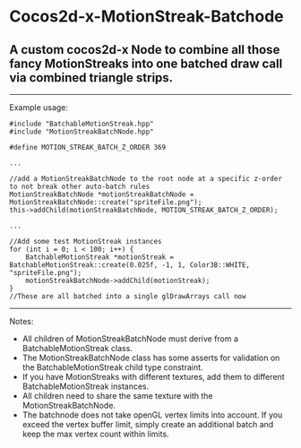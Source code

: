 # Cocos2d-x-MotionStreak-Batchode

## A custom cocos2d-x Node to combine all those fancy MotionStreaks into one batched draw call via combined triangle strips.

---

Example usage:
```
#include "BatchableMotionStreak.hpp"
#include "MotionStreakBatchNode.hpp"

#define MOTION_STREAK_BATCH_Z_ORDER 369

...

//add a MotionStreakBatchNode to the root node at a specific z-order to not break other auto-batch rules
MotionStreakBatchNode *motionStreakBatchNode = MotionStreakBatchNode::create("spriteFile.png");
this->addChild(motionStreakBatchNode, MOTION_STREAK_BATCH_Z_ORDER);

...

//Add some test MotionStreak instances
for (int i = 0; i < 100; i++) {
    BatchableMotionStreak *motionStreak = BatchableMotionStreak::create(0.025f, -1, 1, Color3B::WHITE, "spriteFile.png");
    motionStreakBatchNode->addChild(motionStreak);
}
//These are all batched into a single glDrawArrays call now   
```

---

Notes:
- All children of MotionStreakBatchNode must derive from a BatchableMotionStreak class.
- The MotionStreakBatchNode class has some asserts for validation on the BatchableMotionStreak child type constraint.
- If you have MotionStreaks with different textures, add them to different BatchableMotionStreak instances.
- All children need to share the same texture with the MotionStreakBatchNode.
- The batchnode does not take openGL vertex limits into account. If you exceed the vertex buffer limit, simply create an additional batch and keep the max vertex count within limits.